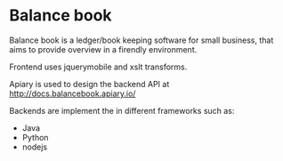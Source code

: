 
# Balance book 

Balance book is a ledger/book keeping software for small business, 
that aims to provide overview in a firendly environment. 

Frontend uses jquerymobile and xslt transforms. 

Apiary is used to design the backend API at http://docs.balancebook.apiary.io/

Backends are implement the in different frameworks such as: 

 * Java
 * Python
 * nodejs
 






